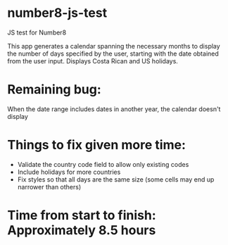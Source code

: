 # number8-js-test
JS test for Number8

This app generates a calendar spanning the necessary months to display the number of days specified by the user, starting with the date obtained from the user input. Displays Costa Rican and US holidays.


# Remaining bug:
When the date range includes dates in another year, the calendar doesn't display


# Things to fix given more time:
- Validate the country code field to allow only existing codes
- Include holidays for more countries
- Fix styles so that all days are the same size (some cells may end up narrower than others)


# Time from start to finish: Approximately 8.5 hours
